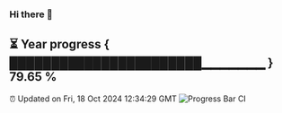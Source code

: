 ### Hi there 👋
⏳ Year progress { ███████████████████████▁▁▁▁▁▁▁ } 79.65 %
---
⏰ Updated on Fri, 18 Oct 2024 12:34:29 GMT
![Progress Bar CI](https://github.com/liununu/liununu/workflows/Progress%20Bar%20CI/badge.svg)
